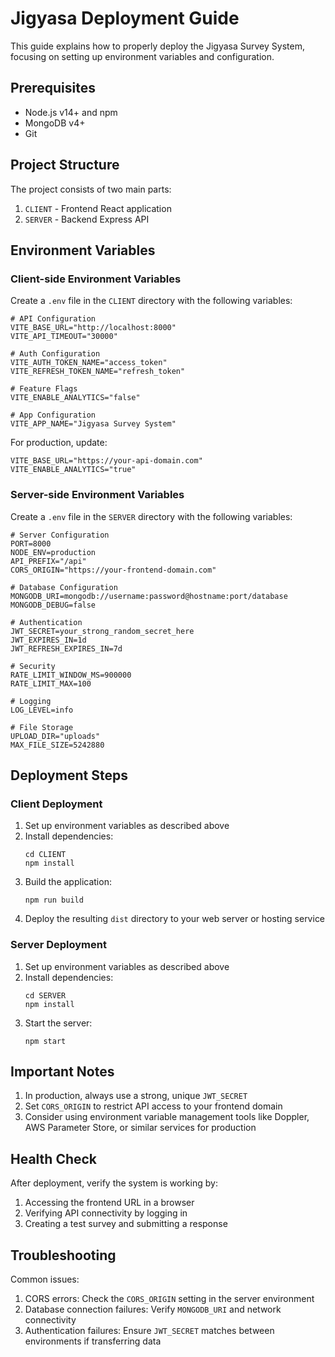 # Jigyasa Deployment Guide

This guide explains how to properly deploy the Jigyasa Survey System, focusing on setting up environment variables and configuration.

## Prerequisites

- Node.js v14+ and npm
- MongoDB v4+
- Git

## Project Structure

The project consists of two main parts:

1. `CLIENT` - Frontend React application
2. `SERVER` - Backend Express API

## Environment Variables

### Client-side Environment Variables

Create a `.env` file in the `CLIENT` directory with the following variables:

```env
# API Configuration
VITE_BASE_URL="http://localhost:8000"
VITE_API_TIMEOUT="30000"

# Auth Configuration
VITE_AUTH_TOKEN_NAME="access_token"
VITE_REFRESH_TOKEN_NAME="refresh_token"

# Feature Flags
VITE_ENABLE_ANALYTICS="false"

# App Configuration
VITE_APP_NAME="Jigyasa Survey System"
```

For production, update:

```env
VITE_BASE_URL="https://your-api-domain.com"
VITE_ENABLE_ANALYTICS="true"
```

### Server-side Environment Variables

Create a `.env` file in the `SERVER` directory with the following variables:

```env
# Server Configuration
PORT=8000
NODE_ENV=production
API_PREFIX="/api"
CORS_ORIGIN="https://your-frontend-domain.com"

# Database Configuration
MONGODB_URI=mongodb://username:password@hostname:port/database
MONGODB_DEBUG=false

# Authentication
JWT_SECRET=your_strong_random_secret_here
JWT_EXPIRES_IN=1d
JWT_REFRESH_EXPIRES_IN=7d

# Security
RATE_LIMIT_WINDOW_MS=900000
RATE_LIMIT_MAX=100

# Logging
LOG_LEVEL=info

# File Storage
UPLOAD_DIR="uploads"
MAX_FILE_SIZE=5242880
```

## Deployment Steps

### Client Deployment

1. Set up environment variables as described above
2. Install dependencies:
   ```
   cd CLIENT
   npm install
   ```
3. Build the application:
   ```
   npm run build
   ```
4. Deploy the resulting `dist` directory to your web server or hosting service

### Server Deployment

1. Set up environment variables as described above
2. Install dependencies:
   ```
   cd SERVER
   npm install
   ```
3. Start the server:
   ```
   npm start
   ```

## Important Notes

1. In production, always use a strong, unique `JWT_SECRET`
2. Set `CORS_ORIGIN` to restrict API access to your frontend domain
3. Consider using environment variable management tools like Doppler, AWS Parameter Store, or similar services for production

## Health Check

After deployment, verify the system is working by:

1. Accessing the frontend URL in a browser
2. Verifying API connectivity by logging in
3. Creating a test survey and submitting a response

## Troubleshooting

Common issues:

1. CORS errors: Check the `CORS_ORIGIN` setting in the server environment
2. Database connection failures: Verify `MONGODB_URI` and network connectivity
3. Authentication failures: Ensure `JWT_SECRET` matches between environments if transferring data
